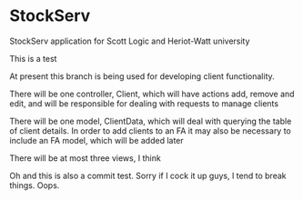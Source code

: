 
StockServ
=========

StockServ application for Scott Logic and Heriot-Watt university


This is a test 

At present this branch is being used for developing client functionality.

There will be one controller, Client, which will have actions add, remove and edit, and will be
responsible for dealing with requests to manage clients

There will be one model, ClientData, which will deal with querying the table of client details. In order to
add clients to an FA it may also be necessary to include an FA model, which will be added later

There will be at most three views, I think

Oh and this is also a commit test. Sorry if I cock it up guys, I tend to break things. Oops.

